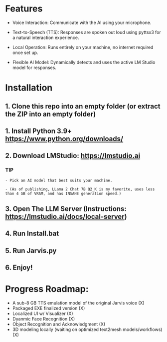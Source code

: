 # Features
- Voice Interaction: Communicate with the AI using your microphone.

- Text-to-Speech (TTS): Responses are spoken out loud using pyttsx3 for a natural interaction experience.
  
- Local Operation: Runs entirely on your machine, no internet required once set up.
  
- Flexible AI Model: Dynamically detects and uses the active LM Studio model for responses.
  
# Installation
## 1. Clone this repo into an empty folder (or extract the ZIP into an empty folder)
## 1. Install Python 3.9+ https://www.python.org/downloads/
## 2. Download LMStudio: https://lmstudio.ai
### TIP
    - Pick an AI model that best suits your machine.
      
    - (As of publishing, LLama 2 Chat 7B Q2_K is my favorite, uses less than 4 GB of VRAM, and has INSANE generation speed.)

## 3. Open The LLM Server (Instructions: https://lmstudio.ai/docs/local-server)
## 4. Run Install.bat
## 5. Run Jarvis.py
## 6. Enjoy!

# Progress Roadmap:
 - A sub-8 GB TTS emulation model of the original Jarvis voice (X)
 - Packaged EXE finalized version (X)
 - Localized UI w/ Visualizer (X)
 - Dyanmic Face Recognition (X)
 - Object Recognition and Acknowledgment (X)
 - 3D modeling locally (waiting on optimized text2mesh models/workflows) (X)

